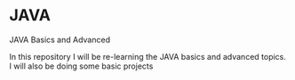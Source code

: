 # JAVA
JAVA Basics and Advanced

In this repository I will be re-learning the JAVA basics and advanced topics. I will also be doing some basic projects 
